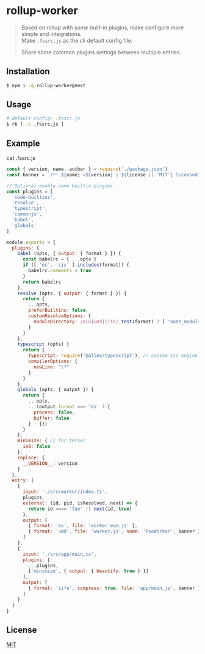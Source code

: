 # rollup-worker

> Based on rollup with some built-in plugins, make configure more simple and integrations.  
> Make `.fssrc.js` as the cli default config file.
> 
> Share some common plugins settings between multiple entries.

## Installation

```sh
$ npm i -g rollup-worker@next
```

## Usage

```sh
# default config: .fssrc.js
$ rb [ -c .fssrc.js ]
```

## Example

cat .fssrc.js

```js
const { version, name, author } = require('./package.json')
const banner = `/*! ${name} v${version} | ${license || 'MIT'} licensed. | by ${author} */`

// Optional enable some builtin plugins
const plugins = [
  'node-builtins',
  'resolve',
  'typescript',
  'commonjs',
  'babel',
  'globals'
]

module.exports = {
  plugins: {
    babel (opts, { output: { format } }) {
      const babelrc = { ...opts }
      if ([ 'es', 'cjs' ].includes(format)) {
        babelrc.comments = true
      }
      return babelrc
    },
    resolve (opts, { output: { format } }) {
      return {
        ...opts,
        preferBuiltins: false,
        customResolveOptions: {
          moduleDirectory: /min|umd|iife/.test(format) ? [ 'node_modules' ] : [ 'src' ]
        }
      }
    },
    typescript (opts) {
      return { 
        typescript: require('@allex/typescript'), // custom tsc engine
        compilerOptions: {
          newLine: "lf"
        }
      }
    },
    globals (opts, { output }) {
      return {
        ...opts,
        ...(output.format === 'es' ? {
          process: false,
          buffer: false
        } : {})
      }
    },
    minimize: { // for terser
      ie8: false
    },
    replace: {
      __VERSION__: version
    }
  },
  entry: [
    {
      input: './src/worker/index.ts',
      plugins,
      external: (id, pid, isResolved, next) => {
        return id ==== 'foo' || next(id, true)
      },
      output: [
        { format: 'es', file: 'worker.esm.js' },
        { format: 'umd', file: 'worker.js', name: 'FooWorker', banner }
      ]
    },
    {
      input: './src/app/main.ts',
      plugins: [
        ...plugins, 
        ['minimize', { output: { beautify: true } }]
      ],
      output: [
        { format: 'iife', compress: true, file: 'app/main.js', banner }
      ]
    }
  ]
}
```

## License

[MIT](https://allex.github.io/LICENSE.md)
